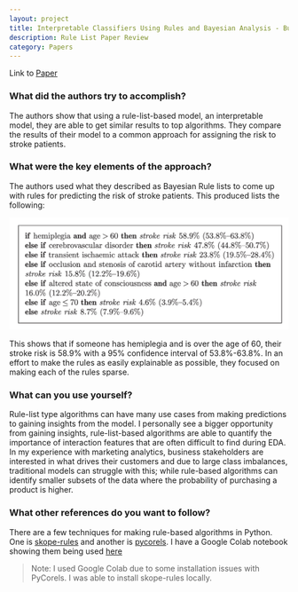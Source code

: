 ```yaml
---
layout: project
title: Interpretable Classifiers Using Rules and Bayesian Analysis - Building a Better Stroke Prediction Model 
description: Rule List Paper Review
category: Papers
---
```


Link to [Paper](https://arxiv.org/pdf/1511.01644.pdf)

### What did the authors try to accomplish?
The authors show that using a rule-list-based model, an interpretable model, they are able to get similar results to top algorithms.  They compare the results of their model to a common approach for assigning the risk to stroke patients.  

### What were the key elements of the approach?
The authors used what they described as Bayesian Rule lists to come up with rules for predicting the risk of stroke patients.  This produced lists the following: 

![png](https://raw.githubusercontent.com/sik-flow/sik-flow.github.io/master/_projects/images/rule_lists.png)


This shows that if someone has hemiplegia and is over the age of 60, their stroke risk is 58.9% with a 95% confidence interval of 53.8%-63.8%.  In an effort to make the rules as easily explainable as possible, they focused on making each of the rules sparse.  

### What can you use yourself?
Rule-list type algorithms can have many use cases from making predictions to gaining insights from the model.  I personally see a bigger opportunity from gaining insights, rule-list-based algorithms are able to quantify the importance of interaction features that are often difficult to find during EDA.  In my experience with marketing analytics, business stakeholders are interested in what drives their customers and due to large class imbalances, traditional models can struggle with this; while rule-based algorithms can identify smaller subsets of the data where the probability of purchasing a product is higher.   

### What other references do you want to follow?
There are a few techniques for making rule-based algorithms in Python.  One is [skope-rules](https://github.com/scikit-learn-contrib/skope-rules) and another is [pycorels](https://github.com/corels/pycorels). I have a Google Colab notebook showing them being used [here](https://colab.research.google.com/drive/1Xkw0RousMPeA58kgucS1u4O4scR1V2eo?usp=sharing)
> Note: I used Google Colab due to some installation issues with PyCorels.  I was able to install skope-rules locally.  



```python

```
